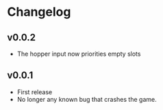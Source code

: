 # Changelog 
## v0.0.2
* The hopper input now priorities empty slots

## v0.0.1
* First release
* No longer any known bug that crashes the game.